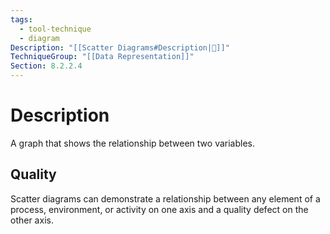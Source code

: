 ```yaml
---
tags:
  - tool-technique
  - diagram
Description: "[[Scatter Diagrams#Description|📝]]"
TechniqueGroup: "[[Data Representation]]"
Section: 8.2.2.4
---
```

# Description
A graph that shows the relationship between two variables.
## Quality
Scatter diagrams can demonstrate a relationship between any element of a process, environment, or activity on one axis and a quality defect on the other axis.
